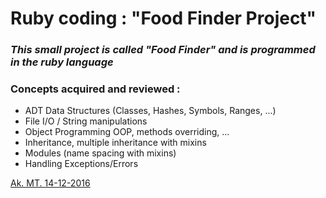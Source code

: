 # Ruby coding : "Food Finder Project"

### *This small project is  called "Food Finder" and is programmed in the ruby language* 

### Concepts acquired and reviewed : 

* ADT Data Structures (Classes, Hashes, Symbols, Ranges, ...)
* File I/O / String manipulations
* Object Programming OOP, methods overriding, ...
* Inheritance, multiple inheritance with mixins
* Modules (name spacing with mixins)
* Handling Exceptions/Errors


[Ak. MT. 14-12-2016](http://akmtir.com/)
